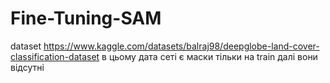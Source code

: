 # Fine-Tuning-SAM
dataset https://www.kaggle.com/datasets/balraj98/deepglobe-land-cover-classification-dataset
в цьому дата сеті є маски тільки на train далі вони відсутні 
